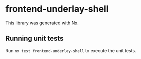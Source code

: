 # frontend-underlay-shell

This library was generated with [Nx](https://nx.dev).

## Running unit tests

Run `nx test frontend-underlay-shell` to execute the unit tests.
